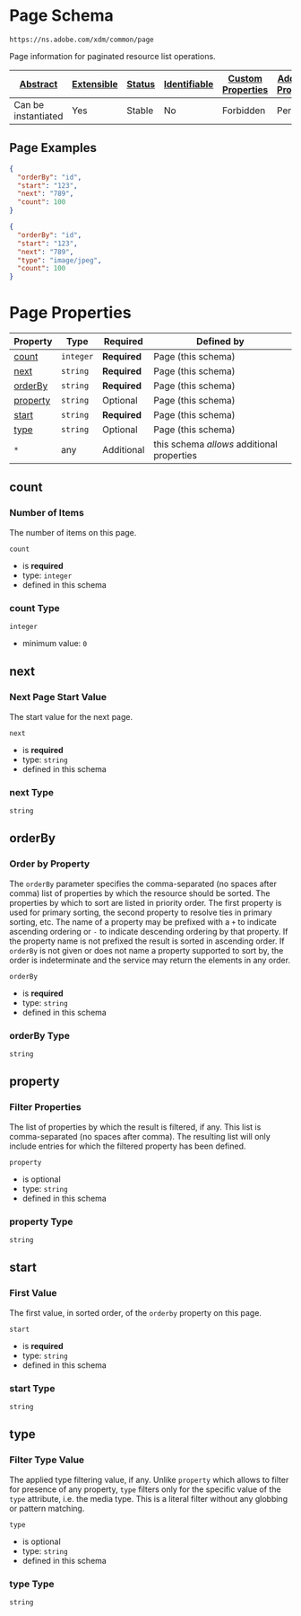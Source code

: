 
# Page Schema

```
https://ns.adobe.com/xdm/common/page
```

Page information for paginated resource list operations.


| [Abstract](../../abstract.md) | [Extensible](../../extensions.md) | [Status](../../status.md) | [Identifiable](../../id.md) | [Custom Properties](../../extensions.md) | [Additional Properties](../../extensions.md) | Defined In |
|-------------------------------|-----------------------------------|---------------------------|-----------------------------|------------------------------------------|----------------------------------------------|------------|
| Can be instantiated | Yes | Stable | No | Forbidden | Permitted | [common/page.schema.json](common/page.schema.json) |

## Page Examples

```json
{
  "orderBy": "id",
  "start": "123",
  "next": "789",
  "count": 100
}
```

```json
{
  "orderBy": "id",
  "start": "123",
  "next": "789",
  "type": "image/jpeg",
  "count": 100
}
```


# Page Properties

| Property | Type | Required | Defined by |
|----------|------|----------|------------|
| [count](#count) | `integer` | **Required** | Page (this schema) |
| [next](#next) | `string` | **Required** | Page (this schema) |
| [orderBy](#orderby) | `string` | **Required** | Page (this schema) |
| [property](#property) | `string` | Optional | Page (this schema) |
| [start](#start) | `string` | **Required** | Page (this schema) |
| [type](#type) | `string` | Optional | Page (this schema) |
| `*` | any | Additional | this schema *allows* additional properties |

## count
### Number of Items

The number of items on this page.

`count`
* is **required**
* type: `integer`
* defined in this schema

### count Type


`integer`
* minimum value: `0`






## next
### Next Page Start Value

The start value for the next page.

`next`
* is **required**
* type: `string`
* defined in this schema

### next Type


`string`






## orderBy
### Order by Property

The `orderBy` parameter specifies the comma-separated (no spaces after comma) list of properties by which the resource should be sorted. The properties by which to sort are listed in priority order. The first property is used for primary sorting, the second property to resolve ties in primary sorting, etc. The name of a property may be prefixed with a `+` to indicate ascending ordering or `-` to indicate descending ordering by that property. If the property name is not prefixed the result is sorted in ascending order. If `orderBy` is not given or does not name a property supported to sort by, the order is indeterminate and the service may return the elements in any order.

`orderBy`
* is **required**
* type: `string`
* defined in this schema

### orderBy Type


`string`






## property
### Filter Properties

The list of properties by which the result is filtered, if any.
This list is comma-separated (no spaces after comma). The resulting list will only include entries for which the filtered property has been defined. 

`property`
* is optional
* type: `string`
* defined in this schema

### property Type


`string`






## start
### First Value

The first value, in sorted order, of the `orderby` property on this page.

`start`
* is **required**
* type: `string`
* defined in this schema

### start Type


`string`






## type
### Filter Type Value

The applied type filtering value, if any. Unlike `property` which allows to filter for presence of any property, `type` filters only for the specific value of the `type` attribute, i.e. the media type. This is a literal filter without any globbing or pattern matching.

`type`
* is optional
* type: `string`
* defined in this schema

### type Type


`string`





